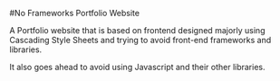 #No Frameworks Portfolio Website

A Portfolio website that is based on frontend 
designed majorly using Cascading Style Sheets and 
trying to avoid front-end frameworks and libraries.

It also goes ahead to avoid using Javascript and their other
libraries.
